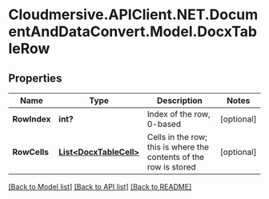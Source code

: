 # Cloudmersive.APIClient.NET.DocumentAndDataConvert.Model.DocxTableRow
## Properties

Name | Type | Description | Notes
------------ | ------------- | ------------- | -------------
**RowIndex** | **int?** | Index of the row, 0-based | [optional] 
**RowCells** | [**List&lt;DocxTableCell&gt;**](DocxTableCell.md) | Cells in the row; this is where the contents of the row is stored | [optional] 

[[Back to Model list]](../README.md#documentation-for-models) [[Back to API list]](../README.md#documentation-for-api-endpoints) [[Back to README]](../README.md)

